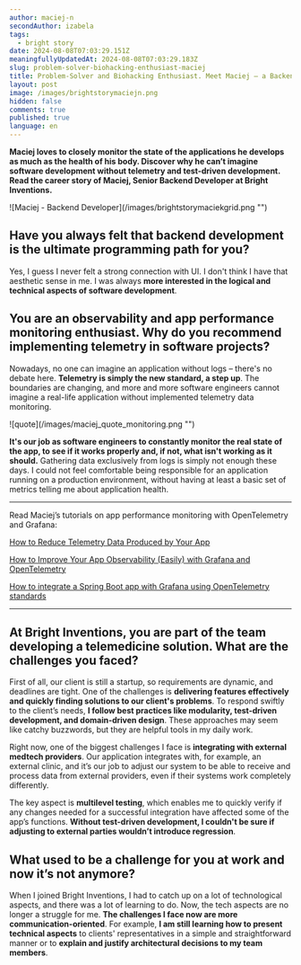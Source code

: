 ```yaml
---
author: maciej-n
secondAuthor: izabela
tags:
  - bright story
date: 2024-08-08T07:03:29.151Z
meaningfullyUpdatedAt: 2024-08-08T07:03:29.183Z
slug: problem-solver-biohacking-enthusiast-maciej
title: Problem-Solver and Biohacking Enthusiast. Meet Maciej – a Backend Developer
layout: post
image: /images/brightstorymaciejn.png
hidden: false
comments: true
published: true
language: en
---
```

**Maciej loves to closely monitor the state of the applications he develops as much as the health of his body. Discover why he can’t imagine software development without telemetry and test-driven development. Read the career story of Maciej, Senior Backend Developer at Bright Inventions.**

<div className="image">![Maciej - Backend Developer](/images/brightstorymaciekgrid.png "")</div>

## Have you always felt that backend development is the ultimate programming path for you?

Yes, I guess I never felt a strong connection with UI. I don't think I have that aesthetic sense in me. I was always **more interested in the logical and technical aspects of software development**.

## You are an observability and app performance monitoring enthusiast. Why do you recommend implementing telemetry in software projects?

Nowadays, no one can imagine an application without logs – there's no debate here. **Telemetry is simply the new standard, a step up**. The boundaries are changing, and more and more software engineers cannot imagine a real-life application without implemented telemetry data monitoring.

<div className="image">![quote](/images/maciej_quote_monitoring.png "")</div>

**It's our job as software engineers to constantly monitor the real state of the app, to see if it works properly and, if not, what isn't working as it should.** Gathering data exclusively from logs is simply not enough these days. I could not feel comfortable being responsible for an application running on a production environment, without having at least a basic set of metrics telling me about application health.

- - -

Read Maciej’s tutorials on app performance monitoring with OpenTelemetry and Grafana:

[How to Reduce Telemetry Data Produced by Your App](/blog/how-to-reduce-telemetry-data-produced-by-your-app/)

[How to Improve Your App Observability (Easily) with Grafana and OpenTelemetry](/blog/how-to-improve-your-app-observability-easily-with-grafana-and-opentelemetry/)

[How to integrate a Spring Boot app with Grafana using OpenTelemetry standards](https://grafana.com/blog/2023/10/30/how-to-integrate-a-spring-boot-app-with-grafana-using-opentelemetry-standards/)

- - -

## At Bright Inventions, you are part of the team developing a telemedicine solution. What are the challenges you faced?

First of all, our client is still a startup, so requirements are dynamic, and deadlines are tight. One of the challenges is **delivering features effectively and quickly finding solutions to our client's problems**. To respond swiftly to the client’s needs, **I follow best practices like modularity, test-driven development, and domain-driven design**. These approaches may seem like catchy buzzwords, but they are helpful tools in my daily work.

Right now, one of the biggest challenges I face is **integrating with external medtech providers**. Our application integrates with, for example, an external clinic, and it’s our job to adjust our system to be able to receive and process data from external providers, even if their systems work completely differently. 

The key aspect is **multilevel testing**, which enables me to quickly verify if any changes needed for a successful integration have affected some of the app’s functions. **Without test-driven development, I couldn't be sure if adjusting to external parties wouldn’t introduce regression**.

## What used to be a challenge for you at work and now it’s not anymore?

When I joined Bright Inventions, I had to catch up on a lot of technological aspects, and there was a lot of learning to do. Now, the tech aspects are no longer a struggle for me. **The challenges I face now are more communication-oriented**. For example, **I am still learning how to present technical aspects** to clients' representatives in a simple and straightforward manner or to **explain and justify architectural decisions to my team members**.